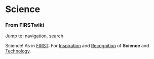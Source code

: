 # Science

### From FIRSTwiki

Jump to: navigation, search

Science! As in [FIRST](/index.php/FIRST "FIRST" ): For
[Inspiration](/index.php/Inspiration "Inspiration" ) and
[Recognition](/index.php/Recognition "Recognition" ) of **Science** and
[Technology](/index.php/Technology "Technology" ).

